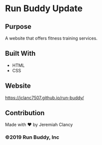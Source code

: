 # Run Buddy Update

## Purpose
A website that offers fitness training services.

## Built With
* HTML
* CSS

## Website
https://jclanc7507.github.io/run-buddy/

## Contribution
Made with ❤️ by Jeremiah Clancy

### ©️2019 Run Buddy, Inc 
